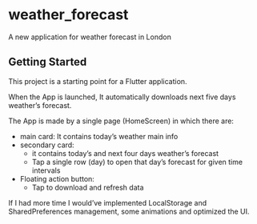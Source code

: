 # weather_forecast

A new application for weather forecast in London

## Getting Started

This project is a starting point for a Flutter application.

When the App is launched, It automatically downloads next five days weather’s forecast.

The App is made by a single page (HomeScreen) in which there are:
- main card:
	It contains today’s weather main info
- secondary card:
	- it contains today’s and next four days weather’s forecast
	- Tap a single row (day) to open that day’s forecast for given time intervals
- Floating action button:
	- Tap to download and refresh data

If I had more time I would’ve implemented LocalStorage and SharedPreferences management, some animations and optimized the UI.